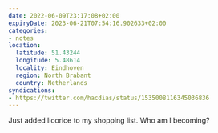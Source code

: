 ```yaml
---
date: 2022-06-09T23:17:08+02:00
expiryDate: 2023-06-21T07:54:16.902633+02:00
categories:
- notes
location:
  latitude: 51.43244
  longitude: 5.48614
  locality: Eindhoven
  region: North Brabant
  country: Netherlands
syndications:
- https://twitter.com/hacdias/status/1535008116345036836
---
```


Just added licorice to my shopping list. Who am I becoming?
